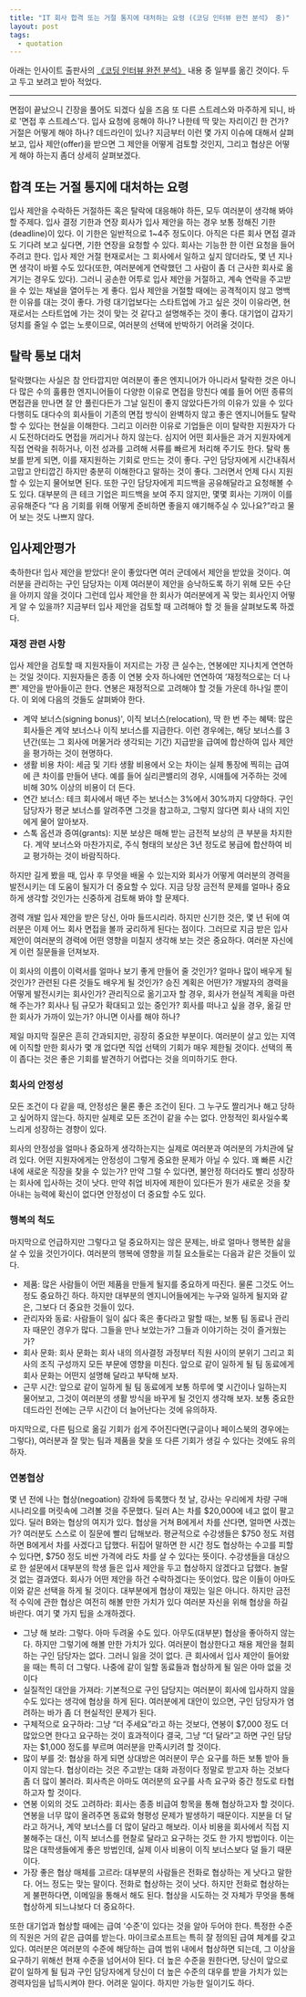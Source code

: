 ```yaml
---
title: "IT 회사 합격 또는 거절 통지에 대처하는 요령 (《코딩 인터뷰 완전 분석》 중)" 
layout: post
tags: 
  - quotation
---
```


아래는 인사이트 출판사의 [《코딩 인터뷰 완전 분석》](http://book.daum.net/detail/book.do?bookid=KOR9788966260485) 내용 중 일부를 옮긴 것이다. 두고 두고 보려고 받아 적었다.

---

면접이 끝났으니 긴장을 풀어도 되겠다 싶을 즈음 또 다른 스트레스와 마주하게 되니, 바로 '면접 후 스트레스'다. 입사 요청에 응해야 하나? 나한테 딱 맞는 자리이긴 한 건가? 거절은 어떻게 해야 하나? 데드라인이 있나? 지금부터 이런 몇 가지 이슈에 대해서 살펴보고, 입사 제안(offer)을 받으면 그 제안을 어떻게 검토할 것인지, 그리고 협상은 어떻게 해야 하는지 좀더 상세히 살펴보겠다.

## 합격 또는 거절 통지에 대처하는 요령

입사 제안을 수락하든 거절하든 혹은 탈락에 대응해야 하든, 모두 여러분이 생각해 봐야 할 주제다. 입사 결정 기한과 연장 회사가 입사 제안을 하는 경우 보통 정해진 기한(deadline)이 있다. 이 기한은 일반적으로 1~4주 정도이다. 아직은 다른 회사 면접 결과도 기다려 보고 싶다면, 기한 연장을 요청할 수 있다. 회사는 기능한 한 이런 요청을 들어 주려고 한다. 입사 제안 거절 현재로서는 그 회사에서 일하고 싶지 않더라도, 몇 년 지나면 생각이 바뀔 수도 있다(또한, 여러분에게 연락했던 그 사람이 좀 더 근사한 회사로 옮겨기는 경우도 있다). 그러니 공손한 어투로 입사 제안을 거절하고, 계속 연락을 주고받을 수 있는 채널을 열어두는 게 좋다. 입사 제안을 거절할 때에는 공격적이지 않고 명백한 이유를 대는 것이 좋다. 가령 대기업보다는 스타트업에 가고 싶은 것이 이유라면, 현재로서는 스타트업에 가는 것이 맞는 것 같다고 설명해주는 것이 좋다. 대기업이 갑자기 덩치를 줄일 수 없는 노릇이므로, 여러분의 선택에 반박하기 어려울 것이다.

## 탈락 통보 대처

탈락했다는 사실은 참 안타깝지만 여러분이 좋은 엔지니어가 아니라서 탈락한 것은 아니다 많은 수의 훌륭한 엔지니어들이 다양한 이유로 면접을 망친다 예를 들어 어떤 종류의 면접관을 만나면 잘 안 풀린다든가 그날 일진이 좋지 않았다든가의 이유가 있을 수 있다 다행히도 대다수의 회사들이 기존의 면접 방식이 완벽하지 않고 좋은 엔지니어들도 탈락할 수 있다는 현실을 이해한다. 그리고 이러한 이유로 기업들은 이미 탈락한 지원자가 다시 도전하더라도 면접을 꺼리거나 하지 않는다. 심지어 어떤 회사들은 과거 지원자에게 직접 연락을 취하거나, 이전 성과를 고려해 서류를 빠르게 처리해 주기도 한다. 탈락 통보를 받게 되면, 이를 재지원하는 기회로 만드는 것이 좋다. 구인 담당자에게 시간내줘서 고맙고 안티깝긴 하지만 충분히 이해한다고 말하는 것이 좋다. 그러면서 언제 다시 지원할 수 있는지 물어보면 된다. 또한 구인 담당자에게 피드백을 공유해달라고 요청해볼 수도 있다. 대부분의 큰 테크 기업은 피드백을 보여 주지 않지만, 몇몇 회사는 기꺼이 이를 공유해준다 “다 음 기회를 위해 어떻게 준비하면 좋을지 얘기해주실 수 있나요?”라고 물어 보는 것도 나쁘지 않다.

## 입사제안평가 

축하한다! 입사 제안을 받았다! 운이 좋았다면 여러 군데에서 제안을 받았을 것이다. 여러분을 관리하는 구인 담당자는 이제 여러분이 제안을 승낙하도록 하기 위해 모든 수단을 아끼지 않을 것이다 그런데 입사 제안을 한 회사가 여러분에게 꼭 맞는 회사인지 어떻게 알 수 있을까? 지금부터 입사 제안을 검토할 때 고려해야 할 것 들을 살펴보도록 하겠다. 

### 재정 관련 사항 

입사 제안을 검토할 때 지원자들이 저지르는 가장 큰 실수는, 연봉에만 지나치게 연연하는 것일 것이다. 지원자들은 종종 이 연봉 숫자 하나에만 연연하여 ‘재정적으로는 더 나쁜' 제안을 받아들이곤 한다. 연봉은 재정적으로 고려해야 할 것들 가운데 하나일 뿐이다. 이 외에 다음의 것들도 살펴봐야 한다. 

- 계약 보너스(signing bonus)', 이직 보너스(relocation), 딱 한 번 주는 혜택: 많은 회사들은 계약 보너스나 이직 보너스를 지급한다. 이런 경우에는, 해당 보너스를 3년간(또는 그 회사에 머물거라 생각되는 기간) 지급받을 급여에 합산하여 입사 제안을 평가하는 것이 현명하다. 
- 생활 비용 차이: 세금 및 기타 생활 비용에서 오는 차이는 실제 통장에 찍히는 급여에 큰 차이를 만들어 낸다. 예를 들어 실리콘밸리의 경우, 시애틀에 거주하는 것에 비해 30% 이상의 비용이 더 든다.
- 연간 보너스: 테크 회사에서 매년 주는 보너스는 3%에서 30%까지 다양하다. 구인 담당자가 평균 보너스를 알려주면 그것을 참고하고, 그렇지 않다면 회사 내의 지인에게 물어 알아보자. 
- 스톡 옵션과 증여(grants): 지분 보상은 매해 받는 금전적 보상의 큰 부분을 차지한다. 계약 보너스와 마찬가지로, 주식 형태의 보상은 3년 정도로 봉급에 합산하여 비교 평가하는 것이 바람직하다.

하지만 길게 봤을 때, 입사 후 무엇을 배울 수 있는지와 회사가 어떻게 여러분의 경력을 발전시키는 데 도움이 될지가 더 중요할 수 있다. 지금 당장 금전적 문제를 얼마나 중요하게 생각할 것인가는 신중하게 검토해 봐야 할 문제다.

경력 개발 입사 제안을 받은 당신, 아마 들뜨시리라. 하지만 신기한 것은, 몇 년 뒤에 여러분은 이제 어느 회사 면접을 볼까 궁리하게 된다는 점이다. 그러므로 지금 받은 입사 제안이 여러분의 경력에 어떤 영향을 미칠지 생각해 보는 것은 중요하다. 여러분 자신에게 이런 질문들을 던져보자.

이 회사의 이름이 이력서를 얼마나 보기 좋게 만들어 줄 것인가? 얼마나 많이 배우게 될 것인가? 관련된 다른 것들도 배우게 될 것인가? 승진 계획은 어떤가? 개발자의 경력을 어떻게 발전시키는 회사인가? 관리직으로 옮기고자 할 경우, 회사가 현실적 계획을 마련해 주는가? 회사나 팀 규모가 확대되고 있는 중인가? 회사를 떠나고 싶을 경우, 옮길 만한 회사가 가까이 있는가? 아니면 이사를 해야 하나?

제일 마지막 질문은 흔히 간과되지만, 굉장히 중요한 부분이다. 여러분이 살고 있는 지역에 이직할 만한 회사가 몇 개 없다면 직업 선택의 기회가 매우 제한될 것이다. 선택의 폭이 좁다는 것은 좋은 기회를 발견하기 어렵다는 것을 의미하기도 한다.

### 회사의 안정성 

모든 조건이 다 같을 때, 안정성은 물론 좋은 조건이 된다. 그 누구도 짤리거나 해고 당하고 싶어하지 않는다. 하지만 실제로 모든 조건이 같을 수는 없다. 안정적인 회사일수록 느리게 성장하는 경향이 있다.

회사의 안정성을 얼마나 중요하게 생각하는지는 실제로 여러분과 여러분의 가치관에 달려 있다. 어떤 지원자에게는 안정성이 그렇게 중요한 문제가 아닐 수 있다. 꽤 빠른 시간 내에 새로운 직장을 찾을 수 있는가? 만약 그럴 수 있다면, 불안정 하더라도 빨리 성장하는 회사에 입사하는 것이 낫다. 만약 취업 비자에 제한이 있다든가 뭔가 새로운 것을 찾아내는 능력에 확신이 없다면 안정성이 더 중요할 수도 있다.

### 행복의 척도

마지막으로 언급하지만 그렇다고 덜 중요하지는 않은 문제는, 바로 얼마나 행복한 삶을 살 수 있을 것인가이다. 여러분의 행복에 영향을 끼칠 요소들로는 다음과 같은 것들이 있다.

- 제품: 많은 사람들이 어떤 제품을 만들게 될지를 중요하게 따진다. 물론 그것도 어느 정도 중요하긴 하다. 하지만 대부분의 엔지니어들에게는 누구와 일하게 될지와 같은, 그보다 더 중요한 것들이 있다.
- 관리자와 동료: 사람들이 일이 싫다 혹은 좋다라고 말할 때는, 보통 팀 동료나 관리자 때문인 경우가 많다. 그들을 만나 보았는가? 그들과 이야기하는 것이 즐거웠는가? 
- 회사 문화: 회사 문화는 회사 내의 의사결정 과정부터 직원 사이의 분위기 그리고 회사의 조직 구성까지 모든 부문에 영향을 미친다. 앞으로 같이 일하게 될 팀 동료에게 회사 문화는 어떤지 설명해 달라고 부탁해 보자. 
- 근무 시간: 앞으로 같이 일하게 될 팀 동료에게 보통 하루에 몇 시간이나 일하는지 물어보고, 그것이 여러분의 생활 방식을 바꾸게 될 것인지 생각해 보자. 보통 중요한 데드라인 전에는 근무 시간이 더 늘어난다는 것에 유의하자.

마지막으로, 다른 팀으로 옮길 기회가 쉽게 주어진다면(구글이나 페이스북의 경우에는 그렇다), 여러분과 잘 맞는 팀과 제품을 찾을 또 다른 기회가 생길 수 있다는 것에도 유의하자.

### 연봉협상 

몇 년 전에 나는 협상(negoation) 강좌에 등록했다 첫 날, 강사는 우리에게 차량 구매 시나리오를 머릿속에 그려볼 것을 주문했다. 딜러 A는 차를 $20,000에 네고 없이 팔고 있다. 딜러 B와는 협상의 여지가 있다. 협상을 거쳐 B에게서 차를 산다면, 얼마면 사겠는가? 여러분도 스스로 이 질문에 빨리 답해보라. 평균적으로 수강생들은 $750 정도 저렴하면 B에게서 차를 사겠다고 답했다. 뒤집어 말하면 한 시간 정도 협상하는 수고를 피할 수 있다면, $750 정도 비싼 가격에 라도 차를 살 수 있다는 뜻이다. 수강생들을 대상으로 한 설문에서 대부분의 학생 들은 입사 제안을 두고 협상하지 않겠다고 답했다. 놀랄 것 없는 결과였다. 회사가 어떤 제안을 하건 수락하겠다는 뜻이었다. 많은 이들이 아마도 이와 같은 선택을 하게 될 것이다. 대부분에게 협상이 재밌는 일은 아니다. 하지만 금전적 수익에 관한 협상은 여전히 해볼 만한 가치가 있다 여러분 자신을 위해 협상을 하길 바란다. 여기 몇 가지 팁을 소개하겠다.

- 그냥 해 보라: 그렇다. 아마 두려울 수도 있다. 아무도(대부분) 협상을 좋아하지 않는다. 하지만 그렇기에 해볼 만한 가치가 있다. 여러분이 협상한다고 채용 제안을 철회하는 구인 담당자는 없다. 그러니 잃을 것이 없다. 큰 회사에서 입사 제안이 들어왔을 때는 특히 더 그렇다. 나중에 같이 일할 동료들과 협상하게 될 일은 아마 없을 것이다 
- 실질적인 대안을 가져라: 기본적으로 구인 담당지는 여러분이 회사에 입사하지 않을 수도 있다는 생각에 협상을 하게 된다. 여러분에게 대안이 있으면, 구인 담당자가 염려하는 바가 좀 더 현실적인 문제가 된다. 
- 구체적으로 요구하라: 그냥 “더 주세요”라고 하는 것보다, 연봉이 $7,000 정도 더 많았으면 한다고 요구하는 것이 효과적이다 결국, 그냥 “더 달라”고 하면 구인 담당자는 $1,000 정도를 부르며 여러분을 만족시키려 할 것이다. 
- 많이 부를 것: 협상을 하게 되면 상대방은 여러분이 무슨 요구를 하든 보통 받아 들이지 않는다. 협상이라는 것은 주고받는 대화 과정이다 정말로 받고자 하는 것보다 좀 더 많이 불러라. 회사측은 아마도 여러분의 요구를 사측 요구와 중간 정도로 타협하고자 할 것이다. 
- 연봉 이외의 것도 고려하라: 회사는 종종 비급여 항목을 통해 협상하고자 할 것이다. 연봉을 너무 많이 올려주면 동료와 형평성 문제가 발생하기 때문이다. 지분을 더 달라고 하거나, 계약 보너스를 더 많이 달라고 해보라. 이사 비용을 회사에서 직접 지불해주는 대신, 이직 보너스를 현찰로 달라고 요구하는 것도 한 가지 방법이다. 이는 많은 대학생들에게 좋은 방법인데, 실제 이사 비용이 이직 보너스보다 덜 들기 때문이다.
- 가장 좋은 협상 매체를 고르라: 대부분의 사람들은 전화로 협상하는 게 낫다고 말한다. 어느 정도는 맞는 말이다. 전화로 협상하는 것이 낫다. 하지만 전화로 협상하는 게 불편하다면, 이메일을 통해서 해도 된다. 협상을 시도하는 것 자체가 무엇을 통해 협상하게 되느냐보다 더 중요하다.

또한 대기업과 협상할 때에는 급여 ‘수준'이 있다는 것을 알아 두어야 한다. 특정한 수준의 직원은 거의 같은 급여를 받는다. 마이크로소프트는 특히 잘 정의된 급여 체계를 갖고 있다. 여러분은 여러분의 수준에 해당하는 급여 범위 내에서 협상하면 되는데, 그 이상을 요구하기 위해선 현재 수준을 넘어서야 된다. 더 높은 수준을 원한다면, 당신이 앞으로 같이 일하게 될 팀과 구인 담당자에게 당신이 더 높은 수준의 대우를 받을 가치가 있는 경력자임을 납득시켜야 한다. 어려운 일이다. 하지만 가능한 일이기도 하다.